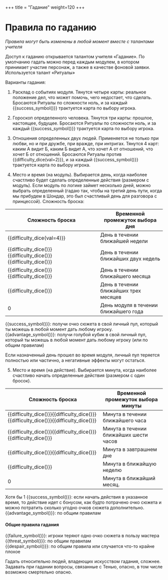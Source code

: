 +++
title = "Гадание"
weight=120
+++

Правила по гаданию
===

_Правила могут быть изменены в любой момент вместе с талантами учителя_

Доступ к гаданию открывается талантом учителя «Гадание». По умолчанию гадать можно перед каждым модулем, в котором принимает участие персонаж, а также в качестве фоновой заявки. Используется талант «Ритуалы»

Варианты гадания:
1. Расклад о событиях модуля. Тянутся четыре карты:  реальное положение дел, что может помочь, чего недостает, что сделать. Бросаются Ритуалы по сложности ноль, и за каждый {{success_symbol()}} трактуется карта по выбору игрока.

2. Гороскоп определенного человека. Тянутся три карты: прошлое, настоящее, будущее. Бросаются Ритуалы по сложности ноль, и за каждый {{success_symbol()}} трактуется карта по выбору игрока.

2. Отношения определенных двух людей. Применяется не только при любви, но и при дружбе, при вражде, при интригах. Тянутся 4 карт: каким А видит Б, каким Б видит А, что хочет А от отношений, что хочет Б от отношений. Бросаются Ритуалы против {{difficulty_dice(val=2)}}, и за каждый {{success_symbol()}} трактуется карта по выбору игрока.

2. Место и время (на модуль). Выбирается день, когда наиболее счастливо будет сделать определенные действия (размером с модуль). Если модуль по логике займет несколько дней, можно выбрать определенный (гадаю так, чтобы на третий день пути, когда мы прибудем в Шондар, это был счастливый день для разговора с принцессой). Сложность броска:

Сложность броска | Временной промежуток выбора дня
|----------------|--------------------------------|
|{{difficulty_dice(val=4)}} | День в течении ближайшей недели
|{{difficulty_dice()}}{{difficulty_dice()}}{{difficulty_dice()}}| День в течении ближайших двух недель
|{{difficulty_dice()}}{{difficulty_dice()}}| День в течении ближайшего месяца 
|{{difficulty_dice()}}| День в течении ближайших трех месяцев
|0| День модуля в течении ближайшего года

{{success_symbol()}}: получи очко сюжета в свой личный пул, который ты можешь в любой момент дать любому игроку. <br>
{{advantage_symbol()}}: получи голубой кубик в свой личный пул, который ты можешь в любой момент дать любому игроку (или по общим правилам) <br>

Если назначенный день прошел во время модуля, личный пул теряется полностью или частично, а негативные эффекты могут остаться.

5. Место и время (на действие). Выбирается минута, когда наиболее счастливо начать определенные действия (размером с один бросок).

Сложность броска | Временной промежуток выбора минуты
|----------------|--------------------------------|
|{{difficulty_dice()}}{{difficulty_dice()}}{{difficulty_dice()}}{{difficulty_dice()}}| Минута в течении ближайшего часа
|{{difficulty_dice()}}{{difficulty_dice()}}{{difficulty_dice()}}| Минута в течении ближайших шести часов
|{{difficulty_dice()}}{{difficulty_dice()}}| Минута в завтрашнем дне
|{{difficulty_dice()}}| Минута в ближайшую неделю
|0| Минута в ближайший месяц.

Хотя бы 1 {{success_symbol()}}: если начать действия в указанное время, то действие идет с бонусом, как будто потрачено очко сюжета и можно потратить сколько угодно очков сюжета дополнительно. <br>
{{advantage_symbol()}}: по общим правилам <br>

#### Общие правила гадания

{{failure_symbol()}}: игроки теряют одно очко сюжета в пользу мастера <br>
{{threat_symbol()}}: по общим правилам  <br>
{{despair_symbol()}}: по общим правила или случается что-то крайне плохое <br>

Гадать относительно людей, владеющих искусством гадания, сложнее. Задавать при гадании вопросы, связанные с Тенью, опасно, в том числе возможно смертельно опасно.
